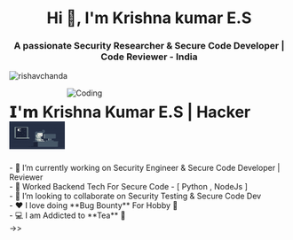 <h1 align="center">Hi 👋, I'm Krishna kumar E.S</h1>
<h3 align="center">A passionate Security Researcher & Secure Code Developer | Code Reviewer - India</h3>
<p align="left"> <img src="https://komarev.com/ghpvc/?username=rishavchanda&label=Profile%20views&color=0e75b6&style=flat" alt="rishavchanda" /> </p>
<img align="right" alt="Coding" width="400" src="https://www.lambdatest.com/resources/images/news24.gif">
  <tbody>
    <tr valign="top">
      <td width="10%">
  <h1> 𝗜'𝗺 Krishna Kumar E.S | Hacker <img src="https://raw.githubusercontent.com/Narayanan-info/Narayanan-info/main/g1.gif" width="100" height="50">
       </h1>
- 🔭 I’m currently working on Security Engineer & Secure Code Developer | Reviewer <br>
- 🌱 Worked Backend Tech For Secure Code - [ Python , NodeJs ] <br>
- 👯 I’m looking to collaborate on Security Testing & Secure Code Dev <br>
- ❤ I love doing **Bug Bounty** For Hobby 🚀 <br>
- 💻 I am Addicted to **Tea** 💎<br>
->> 
       
